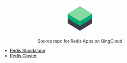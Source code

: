 <p align="center">
  <img src="./logo.png" alt="Logo" />
</p>
<p align="center">Source repo for Redis Apps on QingCloud</p>

- [Redis Standalone](https://appcenter.qingcloud.com/apps/app-zydumbxo)
- [Redis Cluster](https://appcenter.qingcloud.com/apps/app-y6i338bf)
